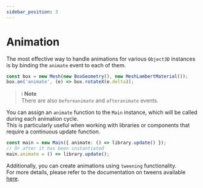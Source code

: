 ```yaml
---
sidebar_position: 3
---
```


# Animation

The most effective way to handle animations for various `Object3D` instances is by binding the `animate` event to each of them.

```typescript
const box = new Mesh(new BoxGeometry(), new MeshLambertMaterial());
box.on('animate', (e) => box.rotateX(e.delta));
```

> ℹ️ **Note** <br />
> There are also `beforeanimate` and `afteranimate` events. 

You can assign an `animate` function to the `Main` instance, which will be called during each animation cycle. <br />
This is particularly useful when working with libraries or components that require a continuous update function.

```typescript
const main = new Main({ animate: () => library.update() });
// Or after it has been instantiated
main.animate = () => library.update();
```

Additionally, you can create animations using `tweening` functionality. <br />
For more details, please refer to the documentation on tweens available [here](tweening).
